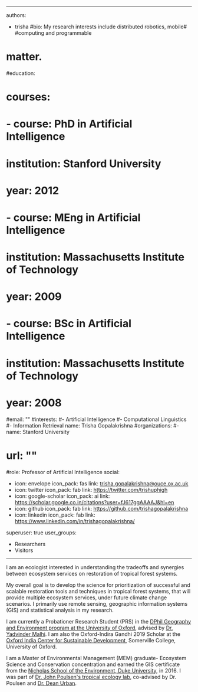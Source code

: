  ---
authors:
- trisha
#bio: My research interests include distributed robotics, mobile# #computing and programmable
#  matter.
#education:
#  courses:
#  - course: PhD in Artificial Intelligence
#    institution: Stanford University
#    year: 2012
#  - course: MEng in Artificial Intelligence
#    institution: Massachusetts Institute of Technology
#    year: 2009
#  - course: BSc in Artificial Intelligence
#    institution: Massachusetts Institute of Technology
#    year: 2008
#email: ""
#interests:
#- Artificial Intelligence
#- Computational Linguistics
#- Information Retrieval
name: Trisha Gopalakrishna
#organizations:
#- name: Stanford University
#  url: ""
#role: Professor of Artificial Intelligence
social:
- icon: envelope
  icon_pack: fas
  link: trisha.gopalakrishna@ouce.ox.ac.uk
- icon: twitter
  icon_pack: fab
  link: https://twitter.com/trishuphigh
- icon: google-scholar
  icon_pack: ai
  link: https://scholar.google.co.in/citations?user=fJ617ggAAAAJ&hl=en
- icon: github
  icon_pack: fab
  link: https://github.com/trishagopalakrishna
- icon: linkedin
  icon_pack: fab
  link: https://www.linkedin.com/in/trishagopalakrishna/
  
superuser: true
user_groups:
- Researchers
- Visitors
---
I am an ecologist interested in understanding the tradeoffs and synergies between ecosystem services on restoration of tropical forest systems. 

My overall goal is to develop the science for prioritization of successful and scalable restoration tools and techniques in tropical forest systems, that will provide multiple ecosystem services, under future climate change scenarios. I primarily use remote sensing, geographic information systems (GIS) and statistical analysis in my research. 

I am currently a Probationer Research Student (PRS) in the [DPhil Geography and Environment program at the University of Oxford](https://www.geog.ox.ac.uk/), advised by [Dr. Yadvinder Malhi](https://www.geog.ox.ac.uk/staff/ymalhi.html).  I am also the Oxford-Indira Gandhi 2019 Scholar at the [Oxford India Center for Sustainable Development](https://www.some.ox.ac.uk/research/oxford-india-centre/), Somerville College, University of Oxford. 

I am a Master of Environmental Management (MEM) graduate- Ecosystem Science and Conservation concentration and earned the GIS certificate from the [Nicholas School of the Environment, Duke University](https://nicholas.duke.edu/), in 2016. I was part of [Dr. John Poulsen's tropical ecology lab](https://www.tropicalecology.us/), co-advised by Dr. Poulsen and [Dr. Dean Urban](https://nicholas.duke.edu/people/faculty/urban). 

